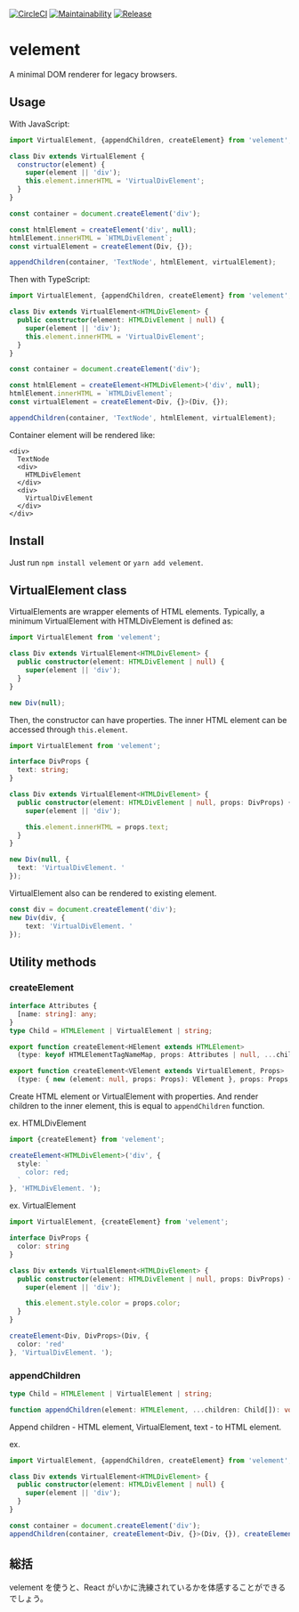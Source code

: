 [![CircleCI](https://circleci.com/gh/blue-hood/velement.svg?style=svg)](https://circleci.com/gh/blue-hood/velement)
[![Maintainability](https://api.codeclimate.com/v1/badges/60e3d09a3df359d52606/maintainability)](https://codeclimate.com/github/blue-hood/velement/maintainability)
[![Release](https://img.shields.io/github/release/blue-hood/velement.svg)](https://github.com/blue-hood/velement/releases/latest)

# velement

A minimal DOM renderer for legacy browsers.

## Usage

With JavaScript:

```JavaScript
import VirtualElement, {appendChildren, createElement} from 'velement';

class Div extends VirtualElement {
  constructor(element) {
    super(element || 'div');
    this.element.innerHTML = 'VirtualDivElement';
  }
}

const container = document.createElement('div');

const htmlElement = createElement('div', null);
htmlElement.innerHTML = `HTMLDivElement`;
const virtualElement = createElement(Div, {});

appendChildren(container, 'TextNode', htmlElement, virtualElement);
```

Then with TypeScript:

```TypeScript
import VirtualElement, {appendChildren, createElement} from 'velement';

class Div extends VirtualElement<HTMLDivElement> {
  public constructor(element: HTMLDivElement | null) {
    super(element || 'div');
    this.element.innerHTML = 'VirtualDivElement';
  }
}

const container = document.createElement('div');

const htmlElement = createElement<HTMLDivElement>('div', null);
htmlElement.innerHTML = `HTMLDivElement`;
const virtualElement = createElement<Div, {}>(Div, {});

appendChildren(container, 'TextNode', htmlElement, virtualElement);
```

Container element will be rendered like:

```
<div>
  TextNode
  <div>
    HTMLDivElement
  </div>
  <div>
    VirtualDivElement
  </div>
</div>
```

## Install

Just run `npm install velement` or `yarn add velement`.

## VirtualElement class

VirtualElements are wrapper elements of HTML elements.
Typically, a minimum VirtualElement with HTMLDivElement is defined as:

```TypeScript
import VirtualElement from 'velement';

class Div extends VirtualElement<HTMLDivElement> {
  public constructor(element: HTMLDivElement | null) {
    super(element || 'div');
  }
}

new Div(null);
```

Then, the constructor can have properties.
The inner HTML element can be accessed through `this.element`.

```TypeScript
import VirtualElement from 'velement';

interface DivProps {
  text: string;
}

class Div extends VirtualElement<HTMLDivElement> {
  public constructor(element: HTMLDivElement | null, props: DivProps) {
    super(element || 'div');

    this.element.innerHTML = props.text;
  }
}

new Div(null, {
  text: 'VirtualDivElement. '
});
```

VirtualElement also can be rendered to existing element.

```TypeScript
const div = document.createElement('div');
new Div(div, {
    text: 'VirtualDivElement. '
});
```

## Utility methods

### createElement

```TypeScript
interface Attributes {
  [name: string]: any;
}
type Child = HTMLElement | VirtualElement | string;

export function createElement<HElement extends HTMLElement>
  (type: keyof HTMLElementTagNameMap, props: Attributes | null, ...children: Child[]): HElement;

export function createElement<VElement extends VirtualElement, Props>
  (type: { new (element: null, props: Props): VElement }, props: Props, ...children: Child[]): VElement;
```

Create HTML element or VirtualElement with properties.
And render children to the inner element, this is equal to `appendChildren` function.

ex. HTMLDivElement

```TypeScript
import {createElement} from 'velement';

createElement<HTMLDivElement>('div', {
  style: `
    color: red;
  `
}, 'HTMLDivElement. ');
```

ex. VirtualElement

```TypeScript
import VirtualElement, {createElement} from 'velement';

interface DivProps {
  color: string
}

class Div extends VirtualElement<HTMLDivElement> {
  public constructor(element: HTMLDivElement | null, props: DivProps) {
    super(element || 'div');

    this.element.style.color = props.color;
  }
}

createElement<Div, DivProps>(Div, {
  color: 'red'
}, 'VirtualDivElement. ');
```

### appendChildren

```TypeScript
type Child = HTMLElement | VirtualElement | string;

function appendChildren(element: HTMLElement, ...children: Child[]): void;
```

Append children - HTML element, VirtualElement, text - to HTML element.

ex.

```TypeScript
import VirtualElement, {appendChildren, createElement} from 'velement';

class Div extends VirtualElement<HTMLDivElement> {
  public constructor(element: HTMLDivElement | null) {
    super(element || 'div');
  }
}

const container = document.createElement('div');
appendChildren(container, createElement<Div, {}>(Div, {}), createElement<HTMLDivElement>('div', null), 'TextNode. ');
```

## 総括

velement を使うと、React がいかに洗練されているかを体感することができるでしょう。
